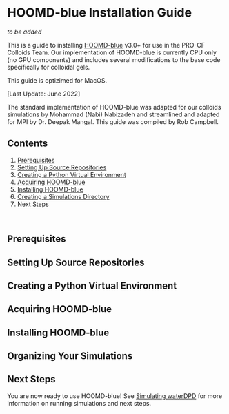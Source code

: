 # HOOMD-blue Installation Guide

*to be added*

This is a guide to installing [HOOMD-blue] v3.0+ for use in the PRO-CF Colloids Team. Our implementation of HOOMD-blue is currently CPU only (no GPU components) and includes several modifications to the base code specifically for colloidal gels.

This guide is optizimed for MacOS.

[Last Update: June 2022]

The standard implementation of HOOMD-blue was adapted for our colloids simulations by Mohammad (Nabi) Nabizadeh and streamlined and adapted for MPI by Dr. Deepak Mangal. This guide was compiled by Rob Campbell.

[HOOMD-blue]: https://glotzerlab.engin.umich.edu/hoomd-blue

## Contents
1. [Prerequisites](/01-HOOMDblue-Install-Guide.md#prerequisites)
2. [Setting Up Source Repositories](/01-HOOMDblue-Install-Guide.md#setting-up-source-repositories)
3. [Creating a Python Virtual Environment](/01-HOOMDblue-Install-Guide.md#creating-a-python-virtual-environment)
4. [Acquiring HOOMD-blue](/01-HOOMDblue-Install-Guide.md#acquiring-hoomd-blue)
5. [Installing HOOMD-blue](/01-HOOMDblue-Install-Guide.md#installing-hoomd-blue)
6. [Creating a Simulations Directory](/01-HOOMDblue-Install-Guide.md#creating-a-simulations-directory)
7. [Next Steps](/01-HOOMDblue-Install-Guide.md#next-steps)
<br>

## Prerequisites

## Setting Up Source Repositories

## Creating a Python Virtual Environment

## Acquiring HOOMD-blue

## Installing HOOMD-blue

## Organizing Your Simulations

## Next Steps

You are now ready to use HOOMD-blue! See [Simulating waterDPD](/02-Simulating-waterDPD.md) for more information on running simulations and next steps.

